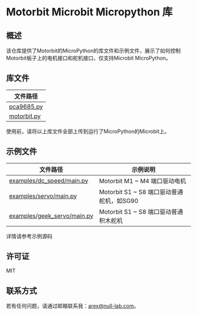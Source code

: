 # Motorbit Microbit Micropython 库

## 概述

该仓库提供了Motorbit的MicroPython的库文件和示例文件，展示了如何控制Motorbit板子上的电机接口和舵机接口，仅支持Microbit MicroPython。

## 库文件

| 文件路径 |
| --- |
| [pca9685.py](pca9685.py) |
| [motorbit.py](motorbit.py) |

使用前，请将以上库文件全部上传到运行了MicroPython的Microbit上。

## 示例文件

| 文件路径 | 示例说明 |
| --- | --- |
| [examples/dc_speed/main.py](examples/dc_speed/main.py) | Motorbit M1 ~ M4 端口驱动电机 |
| [examples/servo/main.py](examples/servo/main.py) |  Motorbit S1 ~ S8 端口驱动普通舵机，如SG90 |
| [examples/geek_servo/main.py](examples/geek_servo/main.py) |  Motorbit S1 ~ S8 端口驱动普通积木舵机 |

详情请参考示例源码

## 许可证

MIT

## 联系方式

若有任何问题，请通过邮箱联系我：<arex@null-lab.com>。

